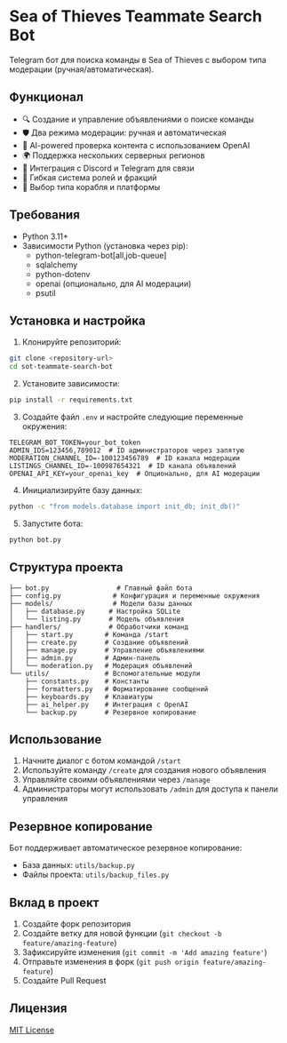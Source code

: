 # Sea of Thieves Teammate Search Bot

Telegram бот для поиска команды в Sea of Thieves с выбором типа модерации (ручная/автоматическая).

## Функционал

- 🔍 Создание и управление объявлениями о поиске команды
- 🛡️ Два режима модерации: ручная и автоматическая
- 🤖 AI-powered проверка контента с использованием OpenAI
- 🌍 Поддержка нескольких серверных регионов
- 💬 Интеграция с Discord и Telegram для связи
- 👥 Гибкая система ролей и фракций
- 🚢 Выбор типа корабля и платформы

## Требования

- Python 3.11+
- Зависимости Python (установка через pip):
  - python-telegram-bot[all,job-queue]
  - sqlalchemy
  - python-dotenv
  - openai (опционально, для AI модерации)
  - psutil

## Установка и настройка

1. Клонируйте репозиторий:
```bash
git clone <repository-url>
cd sot-teammate-search-bot
```

2. Установите зависимости:
```bash
pip install -r requirements.txt
```

3. Создайте файл `.env` и настройте следующие переменные окружения:
```env
TELEGRAM_BOT_TOKEN=your_bot_token
ADMIN_IDS=123456,789012  # ID администраторов через запятую
MODERATION_CHANNEL_ID=-100123456789  # ID канала модерации
LISTINGS_CHANNEL_ID=-100987654321  # ID канала объявлений
OPENAI_API_KEY=your_openai_key  # Опционально, для AI модерации
```

4. Инициализируйте базу данных:
```bash
python -c "from models.database import init_db; init_db()"
```

5. Запустите бота:
```bash
python bot.py
```

## Структура проекта

```
├── bot.py                 # Главный файл бота
├── config.py             # Конфигурация и переменные окружения
├── models/               # Модели базы данных
│   ├── database.py      # Настройка SQLite
│   └── listing.py       # Модель объявления
├── handlers/            # Обработчики команд
│   ├── start.py        # Команда /start
│   ├── create.py       # Создание объявлений
│   ├── manage.py       # Управление объявлениями
│   ├── admin.py        # Админ-панель
│   └── moderation.py   # Модерация объявлений
└── utils/              # Вспомогательные модули
    ├── constants.py    # Константы
    ├── formatters.py   # Форматирование сообщений
    ├── keyboards.py    # Клавиатуры
    ├── ai_helper.py    # Интеграция с OpenAI
    └── backup.py       # Резервное копирование
```

## Использование

1. Начните диалог с ботом командой `/start`
2. Используйте команду `/create` для создания нового объявления
3. Управляйте своими объявлениями через `/manage`
4. Администраторы могут использовать `/admin` для доступа к панели управления

## Резервное копирование

Бот поддерживает автоматическое резервное копирование:
- База данных: `utils/backup.py`
- Файлы проекта: `utils/backup_files.py`

## Вклад в проект

1. Создайте форк репозитория
2. Создайте ветку для новой функции (`git checkout -b feature/amazing-feature`)
3. Зафиксируйте изменения (`git commit -m 'Add amazing feature'`)
4. Отправьте изменения в форк (`git push origin feature/amazing-feature`)
5. Создайте Pull Request

## Лицензия

[MIT License](LICENSE)
